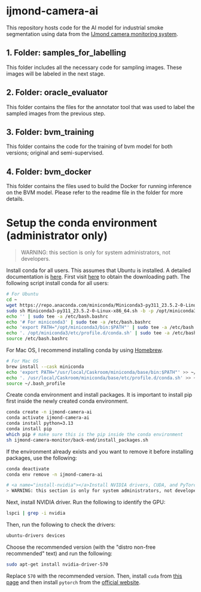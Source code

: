# ijmond-camera-ai

This repository hosts code for the AI model for industrial smoke segmentation using data from the [IJmond camera monitoring system](https://github.com/MultiX-Amsterdam/ijmond-camera-monitor).

## 1. Folder: samples_for_labelling
This folder includes all the necessary code for sampling images. These images will be labeled in the next stage.

## 2. Folder: oracle_evaluator
This folder contains the files for the annotator tool that was used to label the sampled images from the previous step.

## 3. Folder: bvm_training
This folder contains the code for the training of bvm model for both versions; original and semi-supervised.

## 4. Folder: bvm_docker
This folder contains the files used to build the Docker for running inference on the BVM model. Please refer to the readme file in the folder for more details.

# <a name="install-conda"></a>Setup the conda environment (administrator only)
> WARNING: this section is only for system administrators, not developers.

Install conda for all users.
This assumes that Ubuntu is installed.
A detailed documentation is [here](https://conda.io/projects/conda/en/latest/user-guide/install/index.html).
First visit [here](https://conda.io/miniconda.html) to obtain the downloading path.
The following script install conda for all users:
```sh
# For Ubuntu
cd ~
wget https://repo.anaconda.com/miniconda/Miniconda3-py311_23.5.2-0-Linux-x86_64.sh
sudo sh Miniconda3-py311_23.5.2-0-Linux-x86_64.sh -b -p /opt/miniconda3
echo '' | sudo tee -a /etc/bash.bashrc
echo '# For miniconda3' | sudo tee -a /etc/bash.bashrc
echo 'export PATH="/opt/miniconda3/bin:$PATH"' | sudo tee -a /etc/bash.bashrc
echo '. /opt/miniconda3/etc/profile.d/conda.sh' | sudo tee -a /etc/bash.bashrc
source /etc/bash.bashrc
```
For Mac OS, I recommend installing conda by using [Homebrew](https://brew.sh/).
```sh
# For Mac OS
brew install --cask miniconda
echo 'export PATH="/usr/local/Caskroom/miniconda/base/bin:$PATH"' >> ~/.zshrc
echo '. /usr/local/Caskroom/miniconda/base/etc/profile.d/conda.sh' >> ~/.zshrc
source ~/.bash_profile
```
Create conda environment and install packages.
It is important to install pip first inside the newly created conda environment.
```sh
conda create -n ijmond-camera-ai
conda activate ijmond-camera-ai
conda install python=3.13
conda install pip
which pip # make sure this is the pip inside the conda environment
sh ijmond-camera-monitor/back-end/install_packages.sh
```
If the environment already exists and you want to remove it before installing packages, use the following:
```sh
conda deactivate
conda env remove -n ijmond-camera-ai

# <a name="install-nvidia"></a>Install NVIDIA drivers, CUDA, and PyTorch (administrator only)
> WARNING: this section is only for system administrators, not developers.

```
Next, install NVIDIA driver. Run the following to identify the GPU:
```sh
lspci | grep -i nvidia
```
Then, run the following to check the drivers:
```sh
ubuntu-drivers devices
```
Choose the recommended version (with the "distro non-free recommended" text) and run the following:
```sh
sudo apt-get install nvidia-driver-570
```
Replace `570` with the recommended version.
Then, install `cuda` from [this page](https://docs.nvidia.com/cuda/cuda-installation-guide-linux/) and then install `pytorch` from the [official website](https://pytorch.org/).
